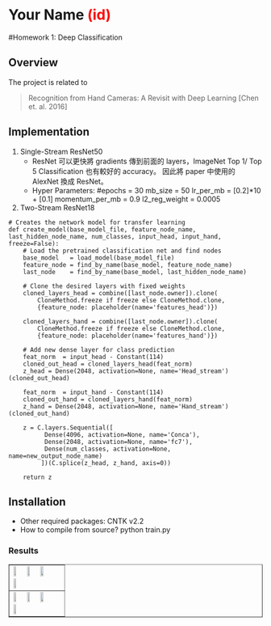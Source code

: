 # Your Name <span style="color:red">(id)</span>

#Homework 1: Deep Classification

## Overview
The project is related to 
> Recognition from Hand Cameras: A Revisit with Deep Learning [Chen et. al. 2016]


## Implementation
1. Single-Stream ResNet50
	* ResNet 可以更快將 gradients 傳到前面的 layers，ImageNet Top 1/ Top 5 Classification 也有較好的 accuracy。 因此將 paper 中使用的 AlexNet 換成 ResNet。
	* Hyper Parameters:
#epochs = 30
mb_size = 50
lr_per_mb = [0.2]*10 + [0.1]
momentum_per_mb = 0.9
l2_reg_weight = 0.0005
2. Two-Stream ResNet18

```
# Creates the network model for transfer learning
def create_model(base_model_file, feature_node_name, last_hidden_node_name, num_classes, input_head, input_hand, freeze=False):
    # Load the pretrained classification net and find nodes
    base_model   = load_model(base_model_file)
    feature_node = find_by_name(base_model, feature_node_name)
    last_node    = find_by_name(base_model, last_hidden_node_name)

    # Clone the desired layers with fixed weights
    cloned_layers_head = combine([last_node.owner]).clone(
        CloneMethod.freeze if freeze else CloneMethod.clone,
        {feature_node: placeholder(name='features_head')})

    cloned_layers_hand = combine([last_node.owner]).clone(
        CloneMethod.freeze if freeze else CloneMethod.clone,
        {feature_node: placeholder(name='features_hand')})

    # Add new dense layer for class prediction
    feat_norm  = input_head - Constant(114)
    cloned_out_head = cloned_layers_head(feat_norm)
    z_head = Dense(2048, activation=None, name='Head_stream') (cloned_out_head)

    feat_norm  = input_hand - Constant(114)
    cloned_out_hand = cloned_layers_hand(feat_norm)
    z_hand = Dense(2048, activation=None, name='Hand_stream') (cloned_out_hand)

    z = C.layers.Sequential([
          Dense(4096, activation=None, name='Conca'),
          Dense(2048, activation=None, name='fc7'),
          Dense(num_classes, activation=None, name=new_output_node_name)
         ])(C.splice(z_head, z_hand, axis=0))

    return z
```

## Installation
* Other required packages: CNTK v2.2
* How to compile from source? python train.py

### Results

<table border=1>
<tr>
<td>
<img src="placeholder.jpg" width="24%"/>
<img src="placeholder.jpg"  width="24%"/>
<img src="placeholder.jpg" width="24%"/>
<img src="placeholder.jpg" width="24%"/>
</td>
</tr>

<tr>
<td>
<img src="placeholder.jpg" width="24%"/>
<img src="placeholder.jpg"  width="24%"/>
<img src="placeholder.jpg" width="24%"/>
<img src="placeholder.jpg" width="24%"/>
</td>
</tr>

</table>



